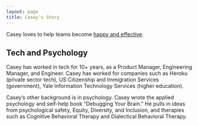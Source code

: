 ```yaml
---
layout: page
title: Casey's Story
---
```


Casey loves to help teams become [happy and effective](/happy-and-effective).

## Tech and Psychology

Casey has worked in tech for 10+ years, as a Product Manager, Engineering Manager, and Engineer. Casey has worked for companies such as Heroku (private sector tech), US Citizenship and Immigration Services (government), Yale Information Technology Services (higher education).

Casey’s other background is in psychology. Casey wrote the applied psychology and self-help book “Debugging Your Brain.” He pulls in ideas from psychological safety, Equity, Diversity, and Inclusion, and therapies such as Cognitive Behavioral Therapy and Dialectical Behavioral Therapy.
